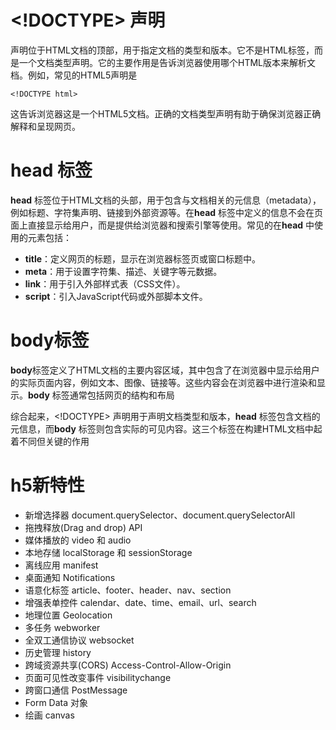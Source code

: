 # <!DOCTYPE> 声明
<!DOCTYPE> 声明位于HTML文档的顶部，用于指定文档的类型和版本。它不是HTML标签，而是一个文档类型声明。它的主要作用是告诉浏览器使用哪个HTML版本来解析文档。例如，常见的HTML5声明是
```
<!DOCTYPE html>
```
这告诉浏览器这是一个HTML5文档。正确的文档类型声明有助于确保浏览器正确解释和呈现网页。

# head 标签
**head** 标签位于HTML文档的头部，用于包含与文档相关的元信息（metadata），例如标题、字符集声明、链接到外部资源等。在**head** 标签中定义的信息不会在页面上直接显示给用户，而是提供给浏览器和搜索引擎等使用。常见的在**head** 中使用的元素包括：

- **title**：定义网页的标题，显示在浏览器标签页或窗口标题中。
- **meta**：用于设置字符集、描述、关键字等元数据。
- **link**：用于引入外部样式表（CSS文件）。
- **script**：引入JavaScript代码或外部脚本文件。

# body标签
**body**标签定义了HTML文档的主要内容区域，其中包含了在浏览器中显示给用户的实际页面内容，例如文本、图像、链接等。这些内容会在浏览器中进行渲染和显示。**body** 标签通常包括网页的结构和布局


综合起来，<!DOCTYPE> 声明用于声明文档类型和版本，**head** 标签包含文档的元信息，而**body** 标签则包含实际的可见内容。这三个标签在构建HTML文档中起着不同但关键的作用

# h5新特性
- 新增选择器 document.querySelector、document.querySelectorAll
- 拖拽释放(Drag and drop) API
- 媒体播放的 video 和 audio
- 本地存储 localStorage 和 sessionStorage
- 离线应用 manifest
- 桌面通知 Notifications
- 语意化标签 article、footer、header、nav、section
- 增强表单控件 calendar、date、time、email、url、search
- 地理位置 Geolocation
- 多任务 webworker
- 全双工通信协议 websocket
- 历史管理 history
- 跨域资源共享(CORS) Access-Control-Allow-Origin
- 页面可见性改变事件 visibilitychange
- 跨窗口通信 PostMessage
- Form Data 对象
- 绘画 canvas
